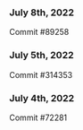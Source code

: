 ### July 8th, 2022

Commit #89258

### July 5th, 2022

Commit #314353


### July 4th, 2022

Commit #72281
